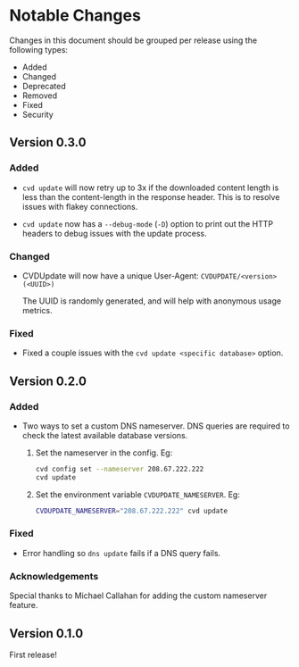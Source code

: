 # Notable Changes

Changes in this document should be grouped per release using the following types:

- Added
- Changed
- Deprecated
- Removed
- Fixed
- Security

## Version 0.3.0

### Added

- `cvd update` will now retry up to 3x if the downloaded content length is
  less than the content-length in the response header. This is to resolve
  issues with flakey connections.

- `cvd update` now has a `--debug-mode` (`-D`) option to print out the HTTP
  headers to debug issues with the update process.

### Changed

- CVDUpdate will now have a unique User-Agent: `CVDUPDATE/<version> (<UUID>)`

  The UUID is randomly generated, and will help with anonymous usage metrics.

### Fixed

- Fixed a couple issues with the `cvd update <specific database>` option.

## Version 0.2.0

### Added

- Two ways to set a custom DNS nameserver.
  DNS queries are required to check the latest available database versions.

  1. Set the nameserver in the config. Eg:

     ```bash
     cvd config set --nameserver 208.67.222.222
     cvd update
     ```

  2. Set the environment variable `CVDUPDATE_NAMESERVER`. Eg:

     ```bash
     CVDUPDATE_NAMESERVER="208.67.222.222" cvd update
     ```

### Fixed

- Error handling so `dns update` fails if a DNS query fails.

### Acknowledgements

Special thanks to Michael Callahan for adding the custom nameserver feature.

## Version 0.1.0

First release!
